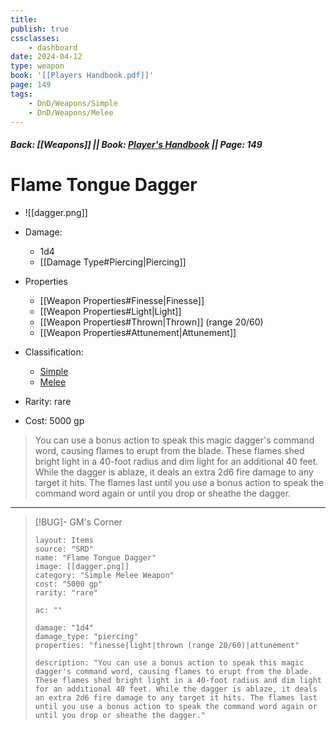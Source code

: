 ```yaml
---
title:
publish: true
cssclasses:
    - dashboard
date: 2024-04-12
type: weapon
book: '[[Players Handbook.pdf]]'
page: 149
tags:
    - DnD/Weapons/Simple
    - DnD/Weapons/Melee
---
```


##### Back: [[Weapons]] || Book: [Player's Handbook](https://drive.google.com/drive/folders/1O5bhpYizcIT5xxAoLOuzCRht_PVS7VSG?usp=sharing) || Page: 149

# Flame Tongue Dagger

- ![[dagger.png]]
- Damage:
    - 1d4
	- [[Damage Type#Piercing|Piercing]]
- Properties
    - [[Weapon Properties#Finesse|Finesse]]
    - [[Weapon Properties#Light|Light]]
    - [[Weapon Properties#Thrown|Thrown]] (range 20/60)
    - [[Weapon Properties#Attunement|Attunement]]

- Classification:
    - [Simple](https://benl0.github.io/The-Editors-Dungeon/tags/DnD/Weapons/Simple)
    - [Melee](https://benl0.github.io/The-Editors-Dungeon/tags/DnD/Weapons/Melee)
- Rarity: rare
- Cost: 5000 gp

> You can use a bonus action to speak this magic dagger's command word, causing flames to erupt from the blade. These flames shed bright light in a 40-foot radius and dim light for an additional 40 feet. While the dagger is ablaze, it deals an extra 2d6 fire damage to any target it hits. The flames last until you use a bonus action to speak the command word again or until you drop or sheathe the dagger.

---

> [!BUG]- GM's Corner
>
> ```statblock
> layout: Items
> source: "SRD"
> name: "Flame Tongue Dagger"
> image: [[dagger.png]]
> category: "Simple Melee Weapon"
> cost: "5000 gp"
> rarity: "rare"
>
> ac: ""
>
> damage: "1d4"
> damage_type: "piercing"
> properties: "finesse|light|thrown (range 20/60)|attunement"
>
> description: "You can use a bonus action to speak this magic dagger's command word, causing flames to erupt from the blade. These flames shed bright light in a 40-foot radius and dim light for an additional 40 feet. While the dagger is ablaze, it deals an extra 2d6 fire damage to any target it hits. The flames last until you use a bonus action to speak the command word again or until you drop or sheathe the dagger."
> ```
